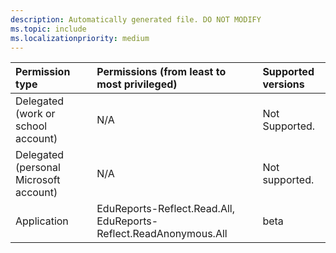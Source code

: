 ```yaml
---
description: Automatically generated file. DO NOT MODIFY
ms.topic: include
ms.localizationpriority: medium
---
```

| Permission type|Permissions (from least to most privileged)|Supported versions|
| :-------------------------------------| :------------------------------------------| :-----------------|
| Delegated (work or school account)     | N/A  | Not Supported.     |
| Delegated (personal Microsoft account) | N/A  | Not supported.     |
| Application                            | 	EduReports-Reflect.Read.All, EduReports-Reflect.ReadAnonymous.All | beta|